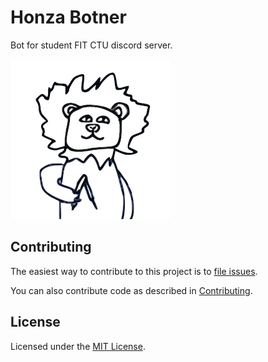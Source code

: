 # Honza Botner

Bot for student FIT CTU discord server.

![](docs/logo.png)

## Contributing

The easiest way to contribute to this project is to [file issues][issues].

You can also contribute code as described in [Contributing](CONTRIBUTING.md).

## License

Licensed under the [MIT License](LICENSE).

[issues]: https://github.com/fit-ctu-discord/honza-botner/issues
